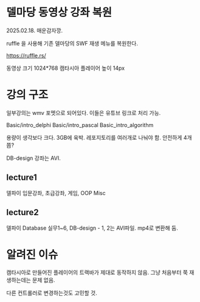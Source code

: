 # 델마당 동영상 강좌 복원

2025.02.18. 매운감자깡. 


ruffle 을 사용해 기존 델마당의 SWF 재생 메뉴를 복원한다. 

https://ruffle.rs/


동영상 크기 1024*768
캠타시아 플레이어 높이 14px

# 강의 구조

일부강의는 wmv 포멧으로 되어있다. 이들은 유튜브 링크로 처리 가능. 

Basic/intro_delphi
Basic/intro_pascal
Basic_intro_algorithm

용량이 생각보다 크다. 3GB에 육박. 
레포지토리를 여러개로 나눠야 함. 안전하게 4개 쯤?

DB-design 강좌는 AVI. 

## lecture1

델파이
입문강좌, 초급강좌, 게임, OOP
Misc

## lecture2

델파이
Database 실무1~6, 
DB-design - 1, 2는 AVI파일. mp4로 변환해 둠. 


 

# 알려진 이슈

캠타시아로 만들어진 플레이어의 트랙바가 제대로 동작하지 않음.
그냥 처음부터 쭉 재생하는데는 문제 없음. 

다른 컨트롤러로 변경하는것도 고민할 것. 



